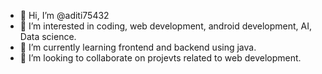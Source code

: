 - 👋 Hi, I’m @aditi75432
- 👀 I’m interested in coding, web development, android development, AI, Data science.
- 🌱 I’m currently learning frontend and backend using java.
- 💞️ I’m looking to collaborate on projevts related to web development.

<!---
aditi75432/aditi75432 is a ✨ special ✨ repository because its `README.md` (this file) appears on your GitHub profile.
You can click the Preview link to take a look at your changes.
--->
